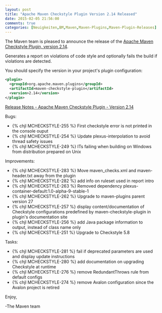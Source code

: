 ```yaml
---
layout: post
title: "Apache Maven Checkstyle Plugin Version 2.14 Released"
date: 2015-02-05 21:56:00
comments: true
categories: [Neuigkeiten,BM,Maven,Maven-Plugins,Maven-Plugin-Releases]
---
```

The Maven team is pleased to announce the release of the 
[Apache Maven Checkstyle Plugin, version 2.14](http://maven.apache.org/plugins/maven-checkstyle-plugin/).

Generates a report on violations of code style and optionally fails the build
if violations are detected.


You should specify the version in your project's plugin configuration:

``` xml
<plugin>
  <groupId>org.apache.maven.plugins</groupId>
  <artifactId>maven-checkstyle-plugin</artifactId>
  <version>2.14</version>
</plugin>
```

<!-- more -->

[Release Notes - Apache Maven Checkstyle Plugin - Version 2.14](http://jira.codehaus.org/secure/ReleaseNote.jspa?projectId=11127&version=20631)

Bugs:

 * {% chjl MCHECKSTYLE-255 %} First checkstyle error is not printed in the console ouput
 * {% chjl MCHECKSTYLE-254 %} Update plexus-interpolation to avoid thread safety issues
 * {% chjl MCHECKSTYLE-249 %} ITs failing when building on Windows from distribution prepared on Unix

Improvements:

 * {% chjl MCHECKSTYLE-283 %} Move maven_checks.xml and maven-header.txt away from the plugin
 * {% chjl MCHECKSTYLE-282 %} add info on ruleset used in report intro
 * {% chjl MCHECKSTYLE-263 %} Removed dependency plexus-container-default:1.0-alpha-9-stable-1
 * {% chjl MCHECKSTYLE-262 %} Upgrade to maven-plugins parent version 27
 * {% chjl MCHECKSTYLE-257 %} display content/documentation of Checkstyle configurations predefined by maven-checkstyle-plugin in plugin's documentation site
 * {% chjl MCHECKSTYLE-256 %} add Java package information to output, instead of class name only
 * {% chjl MCHECKSTYLE-251 %} Upgrade to Checkstyle 5.8

Tasks:

 * {% chjl MCHECKSTYLE-281 %} fail if deprecated parameters are used and display update instructions
 * {% chjl MCHECKSTYLE-280 %} add documentation on upgrading Checkstyle at runtime
 * {% chjl MCHECKSTYLE-276 %} remove RedundantThrows rule from default configs
 * {% chjl MCHECKSTYLE-274 %} remove Avalon configuration since the Avalon project is retired


Enjoy,

-The Maven team

